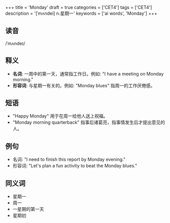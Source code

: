 +++
title = 'Monday'
draft = true
categories = ['CET4']
tags = ['CET4']
description = '[ˈmʌndei] n.星期一'
keywords = ['ai words', 'Monday']
+++

## 读音
/ˈmʌndeɪ/

## 释义
- **名词**: 一周中的第一天，通常指工作日。例如: "I have a meeting on Monday morning."
- **形容词**: 与星期一有关的。例如: "Monday blues" 指周一的工作厌倦感。

## 短语
- "Happy Monday" 用于在周一给他人送上祝福。
- "Monday morning quarterback" 指事后诸葛亮，指事情发生后才提出意见的人。

## 例句
- 名词: "I need to finish this report by Monday evening."
- 形容词: "Let's plan a fun activity to beat the Monday blues."

## 同义词
- 星期一
- 周一
- 一星期的第一天
- 星期初
